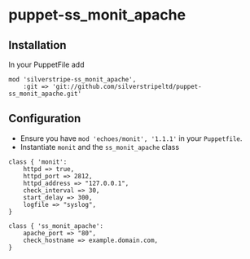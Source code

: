 # puppet-ss_monit_apache

## Installation

In your PuppetFile add
```
mod 'silverstripe-ss_monit_apache',
	:git => 'git://github.com/silverstripeltd/puppet-ss_monit_apache.git'
```

## Configuration
- Ensure you have `mod 'echoes/monit', '1.1.1'` in your `Puppetfile`.
- Instantiate `monit` and the `ss_monit_apache` class

```
class { 'monit':
	httpd => true,
	httpd_port => 2812,
	httpd_address => "127.0.0.1",
	check_interval => 30,
	start_delay => 300,
	logfile => "syslog",
}

class { 'ss_monit_apache':
	apache_port => "80",
	check_hostname => example.domain.com,
}
```
